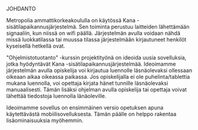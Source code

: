 JOHDANTO

Metropolia ammattikorkeakoululla on käytössä Kana -sisätilapaikannusjärjestelmä. Sen toiminta perustuu laitteiden lähettämään signaaliin, kun niissä on wifi päällä. Järjestelmän avulla voidaan nähdä missä luokkatilassa tai muussa tilassa järjestelmään kirjautuneet henkilöt kyseisellä hetkellä ovat.

"Ohjelmistotuotanto" -kurssin projektityönä on ideoida uusia sovelluksia, jotka hyödyntävät Kana -sisätilapaikannusjärjestelmää. Ideoimamme järjestelmän avulla opiskelija voi kirjautua luennolle läsnäolevaksi ollessaan oikeaan aikaa oikeassa paikassa. Jos opiskelijalla ei ole puhelinta/tablettia mukana luennolla, voi opettaja kirjata hänet tunnille läsnäolevaksi manuaalisesti. Tämän lisäksi ohjelman avulla opiskelija tai opettaja voivat lähettää tiedostoja luennolla länäoleville.

Ideoimamme sovellus on ensimmäinen versio opetuksen apuna käytettävästä mobiilisovelluksesta. Tämän päälle on helppo rakentaa lisäominaisuuksia myöhemmin.
